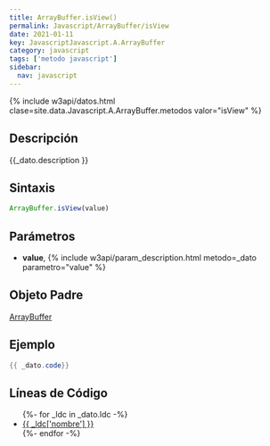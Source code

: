 ```yaml
---
title: ArrayBuffer.isView()
permalink: Javascript/ArrayBuffer/isView
date: 2021-01-11
key: JavascriptJavascript.A.ArrayBuffer
category: javascript
tags: ['metodo javascript']
sidebar: 
  nav: javascript
---
```


{% include w3api/datos.html clase=site.data.Javascript.A.ArrayBuffer.metodos valor="isView" %}

## Descripción
{{_dato.description }}

## Sintaxis
~~~javascript
ArrayBuffer.isView(value)
~~~

## Parámetros
* **value**,  {% include w3api/param_description.html metodo=_dato parametro="value" %}

## Objeto Padre
[ArrayBuffer](/javascript/ArrayBuffer/)

## Ejemplo
~~~java
{{ _dato.code}}
~~~

## Líneas de Código
<ul>
{%- for _ldc in _dato.ldc -%}
   <li>
       <a href="{{_ldc['url'] }}">{{ _ldc['nombre'] }}</a>
   </li>
{%- endfor -%}
</ul>
